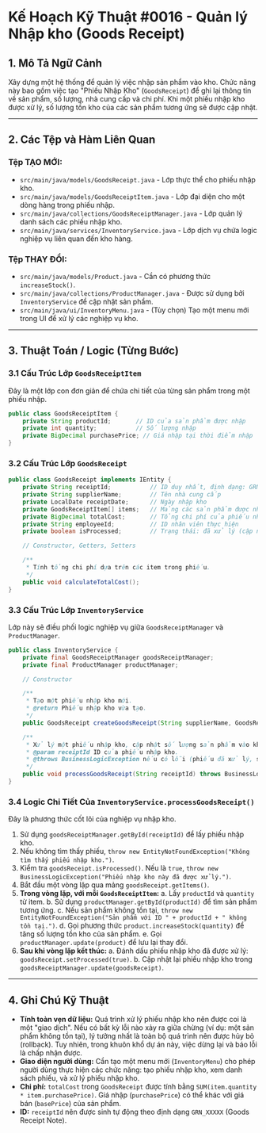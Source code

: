 # Kế Hoạch Kỹ Thuật #0016 - Quản lý Nhập kho (Goods Receipt)

## 1. Mô Tả Ngữ Cảnh

Xây dựng một hệ thống để quản lý việc nhập sản phẩm vào kho. Chức năng này bao gồm việc tạo "Phiếu Nhập Kho" (`GoodsReceipt`) để ghi lại thông tin về sản phẩm, số lượng, nhà cung cấp và chi phí. Khi một phiếu nhập kho được xử lý, số lượng tồn kho của các sản phẩm tương ứng sẽ được cập nhật.

---

## 2. Các Tệp và Hàm Liên Quan

### Tệp TẠO MỚI:

- `src/main/java/models/GoodsReceipt.java` - Lớp thực thể cho phiếu nhập kho.
- `src/main/java/models/GoodsReceiptItem.java` - Lớp đại diện cho một dòng hàng trong phiếu nhập.
- `src/main/java/collections/GoodsReceiptManager.java` - Lớp quản lý danh sách các phiếu nhập kho.
- `src/main/java/services/InventoryService.java` - Lớp dịch vụ chứa logic nghiệp vụ liên quan đến kho hàng.

### Tệp THAY ĐỔI:

- `src/main/java/models/Product.java` - Cần có phương thức `increaseStock()`.
- `src/main/java/collections/ProductManager.java` - Được sử dụng bởi `InventoryService` để cập nhật sản phẩm.
- `src/main/java/ui/InventoryMenu.java` - (Tùy chọn) Tạo một menu mới trong UI để xử lý các nghiệp vụ kho.

---

## 3. Thuật Toán / Logic (Từng Bước)

### 3.1 Cấu Trúc Lớp `GoodsReceiptItem`

Đây là một lớp con đơn giản để chứa chi tiết của từng sản phẩm trong một phiếu nhập.

```java
public class GoodsReceiptItem {
    private String productId;       // ID của sản phẩm được nhập
    private int quantity;           // Số lượng nhập
    private BigDecimal purchasePrice; // Giá nhập tại thời điểm nhập
}
```

### 3.2 Cấu Trúc Lớp `GoodsReceipt`

```java
public class GoodsReceipt implements IEntity {
    private String receiptId;           // ID duy nhất, định dạng: GRN_XXXXX
    private String supplierName;        // Tên nhà cung cấp
    private LocalDate receiptDate;      // Ngày nhập kho
    private GoodsReceiptItem[] items;   // Mảng các sản phẩm được nhập
    private BigDecimal totalCost;       // Tổng chi phí của phiếu nhập
    private String employeeId;          // ID nhân viên thực hiện
    private boolean isProcessed;        // Trạng thái: đã xử lý (cập nhật vào kho) hay chưa

    // Constructor, Getters, Setters

    /**
     * Tính tổng chi phí dựa trên các item trong phiếu.
     */
    public void calculateTotalCost();
}
```

### 3.3 Cấu Trúc Lớp `InventoryService`

Lớp này sẽ điều phối logic nghiệp vụ giữa `GoodsReceiptManager` và `ProductManager`.

```java
public class InventoryService {
    private final GoodsReceiptManager goodsReceiptManager;
    private final ProductManager productManager;

    // Constructor

    /**
     * Tạo một phiếu nhập kho mới.
     * @return Phiếu nhập kho vừa tạo.
     */
    public GoodsReceipt createGoodsReceipt(String supplierName, GoodsReceiptItem[] items, String employeeId);

    /**
     * Xử lý một phiếu nhập kho, cập nhật số lượng sản phẩm vào kho.
     * @param receiptId ID của phiếu nhập kho.
     * @throws BusinessLogicException nếu có lỗi (phiếu đã xử lý, sản phẩm không tồn tại, v.v.).
     */
    public void processGoodsReceipt(String receiptId) throws BusinessLogicException;
}
```

### 3.4 Logic Chi Tiết Của `InventoryService.processGoodsReceipt()`

Đây là phương thức cốt lõi của nghiệp vụ nhập kho.

1.  Sử dụng `goodsReceiptManager.getById(receiptId)` để lấy phiếu nhập kho.
2.  Nếu không tìm thấy phiếu, `throw new EntityNotFoundException("Không tìm thấy phiếu nhập kho.")`.
3.  Kiểm tra `goodsReceipt.isProcessed()`. Nếu là `true`, `throw new BusinessLogicException("Phiếu nhập kho này đã được xử lý.")`.
4.  Bắt đầu một vòng lặp qua mảng `goodsReceipt.getItems()`.
5.  **Trong vòng lặp, với mỗi `GoodsReceiptItem`:**
    a.  Lấy `productId` và `quantity` từ item.
    b.  Sử dụng `productManager.getById(productId)` để tìm sản phẩm tương ứng.
    c.  Nếu sản phẩm không tồn tại, `throw new EntityNotFoundException("Sản phẩm với ID " + productId + " không tồn tại.")`.
    d.  Gọi phương thức `product.increaseStock(quantity)` để tăng số lượng tồn kho của sản phẩm.
    e.  Gọi `productManager.update(product)` để lưu lại thay đổi.
6.  **Sau khi vòng lặp kết thúc:**
    a.  Đánh dấu phiếu nhập kho đã được xử lý: `goodsReceipt.setProcessed(true)`.
    b.  Cập nhật lại phiếu nhập kho trong `goodsReceiptManager.update(goodsReceipt)`.

---

## 4. Ghi Chú Kỹ Thuật

- **Tính toàn vẹn dữ liệu:** Quá trình xử lý phiếu nhập kho nên được coi là một "giao dịch". Nếu có bất kỳ lỗi nào xảy ra giữa chừng (ví dụ: một sản phẩm không tồn tại), lý tưởng nhất là toàn bộ quá trình nên được hủy bỏ (rollback). Tuy nhiên, trong khuôn khổ dự án này, việc dừng lại và báo lỗi là chấp nhận được.
- **Giao diện người dùng:** Cần tạo một menu mới (`InventoryMenu`) cho phép người dùng thực hiện các chức năng: tạo phiếu nhập kho, xem danh sách phiếu, và xử lý phiếu nhập kho.
- **Chi phí:** `totalCost` trong `GoodsReceipt` được tính bằng `SUM(item.quantity * item.purchasePrice)`. Giá nhập (`purchasePrice`) có thể khác với giá bán (`basePrice`) của sản phẩm.
- **ID:** `receiptId` nên được sinh tự động theo định dạng `GRN_XXXXX` (Goods Receipt Note).
